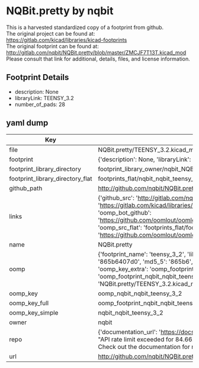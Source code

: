 # NQBit.pretty by nqbit  
This is a harvested standardized copy of a footprint from github.  
The original project can be found at:  
https://gitlab.com/kicad/libraries/kicad-footprints  
The original footprint can be found at:
http://gitlab.com/nqbit/NQBit.pretty/blob/master/ZMCJF7T13T.kicad_mod
Please consult that link for additional, details, files, and license information.  
## Footprint Details
* description: None  
* libraryLink: TEENSY_3.2  
* number_of_pads: 28  
## yaml dump  
| Key | Value |  
| --- | --- |  
| file | NQBit.pretty/TEENSY_3.2.kicad_mod |  
| footprint | {'description': None, 'libraryLink': 'TEENSY_3.2', 'number_of_pads': 28} |  
| footprint_library_directory | footprint_library_owner/nqbit_NQBit.pretty |  
| footprint_library_directory_flat | footprints_flat/nqbit_nqbit_teensy_3_2/working |  
| github_path | http://github.com/nqbit/NQBit.pretty/blob/master/TEENSY_3.2.kicad_mod |  
| links | {'github_src': 'http://gitlab.com/nqbit/NQBit.pretty/blob/master/ZMCJF7T13T.kicad_mod', 'github_src_repo': 'https://gitlab.com/kicad/libraries/kicad-footprints', 'oomp_bot': 'footprints/nqbit_nqbit_teensy_3_2/working', 'oomp_bot_github': 'https://github.com/oomlout/oomlout_oomp_footprint_bot/tree/main/footprints/nqbit_nqbit_teensy_3_2/working', 'oomp_src_flat': 'footprints_flat/footprints_flat/nqbit_nqbit_teensy_3_2/working', 'oomp_src_flat_github': 'https://github.com/oomlout/oomlout_oomp_footprint_src/tree/main/footprints_flat/nqbit_nqbit_teensy_3_2/working'} |  
| name | NQBit.pretty |  
| oomp | {'footprint_name': 'teensy_3_2', 'library_name': 'nqbit', 'md5': '865b6407d0d2a99c5ab7dad355cfa0e1', 'md5_10': '865b6407d0', 'md5_5': '865b6', 'md5_6': '865b64', 'oomp_key': 'oomp_nqbit_nqbit_teensy_3_2', 'oomp_key_extra': 'oomp_footprint_nqbit_nqbit_teensy_3_2', 'oomp_key_full': 'oomp_footprint_nqbit_nqbit_teensy_3_2_865b64', 'oomp_key_simple': 'nqbit_nqbit_teensy_3_2', 'original_filename': 'NQBit.pretty/TEENSY_3.2.kicad_mod', 'owner_name': 'nqbit'} |  
| oomp_key | oomp_nqbit_nqbit_teensy_3_2 |  
| oomp_key_full | oomp_footprint_nqbit_nqbit_teensy_3_2 |  
| oomp_key_simple | nqbit_nqbit_teensy_3_2 |  
| owner | nqbit |  
| repo | {'documentation_url': 'https://docs.github.com/rest/overview/resources-in-the-rest-api#rate-limiting', 'message': "API rate limit exceeded for 84.66.173.59. (But here's the good news: Authenticated requests get a higher rate limit. Check out the documentation for more details.)"} |  
| url | http://github.com/nqbit/NQBit.pretty |  

